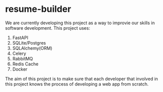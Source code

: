 # resume-builder

We are currently developing this project as a way to improvie our skills in software development. This project uses:
1. FastAPI
2. SQLite/Postgres
3. SQLAlchemy(ORM)
4. Celery
5. RabbitMQ
6. Redis Cache
7. Docker

The aim of this project is to make sure that each developer that involved in this project knows the process of developing a web app from scratch.
